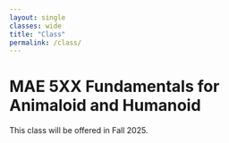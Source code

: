 ```yaml
---
layout: single
classes: wide
title: "Class"
permalink: /class/
---
```


# MAE 5XX Fundamentals for Animaloid and Humanoid
This class will be offered in Fall 2025.


